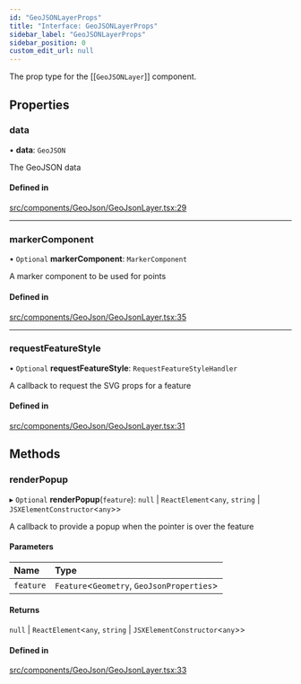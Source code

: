 ```yaml
---
id: "GeoJSONLayerProps"
title: "Interface: GeoJSONLayerProps"
sidebar_label: "GeoJSONLayerProps"
sidebar_position: 0
custom_edit_url: null
---
```


The prop type for the [[`GeoJSONLayer`]] component.

## Properties

### data

• **data**: `GeoJSON`

The GeoJSON data

#### Defined in

[src/components/GeoJson/GeoJsonLayer.tsx:29](https://github.com/rob-blackbourn/jetblack-map/blob/cdc3f14/src/components/GeoJson/GeoJsonLayer.tsx#L29)

___

### markerComponent

• `Optional` **markerComponent**: `MarkerComponent`

A marker component to be used for points

#### Defined in

[src/components/GeoJson/GeoJsonLayer.tsx:35](https://github.com/rob-blackbourn/jetblack-map/blob/cdc3f14/src/components/GeoJson/GeoJsonLayer.tsx#L35)

___

### requestFeatureStyle

• `Optional` **requestFeatureStyle**: `RequestFeatureStyleHandler`

A callback to request the SVG props for a feature

#### Defined in

[src/components/GeoJson/GeoJsonLayer.tsx:31](https://github.com/rob-blackbourn/jetblack-map/blob/cdc3f14/src/components/GeoJson/GeoJsonLayer.tsx#L31)

## Methods

### renderPopup

▸ `Optional` **renderPopup**(`feature`): ``null`` \| `ReactElement`<`any`, `string` \| `JSXElementConstructor`<`any`\>\>

A callback to provide a popup when the pointer is over the feature

#### Parameters

| Name | Type |
| :------ | :------ |
| `feature` | `Feature`<`Geometry`, `GeoJsonProperties`\> |

#### Returns

``null`` \| `ReactElement`<`any`, `string` \| `JSXElementConstructor`<`any`\>\>

#### Defined in

[src/components/GeoJson/GeoJsonLayer.tsx:33](https://github.com/rob-blackbourn/jetblack-map/blob/cdc3f14/src/components/GeoJson/GeoJsonLayer.tsx#L33)
